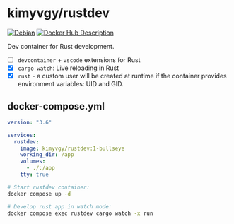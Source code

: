 # kimyvgy/rustdev

[![Debian](https://github.com/kimyvgy/docker-rustdev/actions/workflows/debian.yml/badge.svg?branch=main)](https://github.com/kimyvgy/docker-rustdev/actions/workflows/debian.yml)
[![Docker Hub Description](https://github.com/kimyvgy/docker-rustdev/actions/workflows/docker-hub-description.yml/badge.svg?branch=main)](https://github.com/kimyvgy/docker-rustdev/actions/workflows/docker-hub-description.yml)

Dev container for Rust development.

- [ ] `devcontainer` + `vscode` extensions for Rust
- [x] `cargo watch`: Live reloading in Rust
- [x] `rust` - a custom user will be created at runtime if the container provides environment variables: UID and GID.

## docker-compose.yml

```yaml
version: "3.6"

services:
  rustdev:
    image: kimyvgy/rustdev:1-bullseye
    working_dir: /app
    volumes:
      - ./:/app
    tty: true
```

```bash
# Start rustdev container:
docker compose up -d

# Develop rust app in watch mode:
docker compose exec rustdev cargo watch -x run
```

